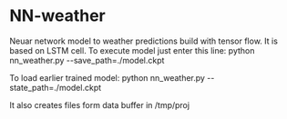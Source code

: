 # NN-weather

Neuar network model to weather predictions build with tensor flow.
It is based on LSTM cell.
To execute model just enter this line:
python nn_weather.py --save_path=./model.ckpt

To load earlier trained model:
 python nn_weather.py --state_path=./model.ckpt

It also creates files form data buffer in /tmp/proj
